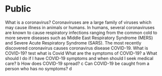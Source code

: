 # Public
What is a coronavirus?
Coronaviruses are a large family of viruses which may cause illness in animals or humans.  In humans, several coronaviruses are known to cause respiratory infections ranging from the common cold to more severe diseases such as Middle East Respiratory Syndrome (MERS) and Severe Acute Respiratory Syndrome (SARS). The most recently discovered coronavirus causes coronavirus disease COVID-19.
What is COVID-19?
test what is Covid
What are the symptoms of COVID-19?
a
What should I do if I have COVID-19 symptoms and when should I seek medical care?
b
How does COVID-19 spread?
c
Can COVID-19 be caught from a person who has no symptoms?
d
